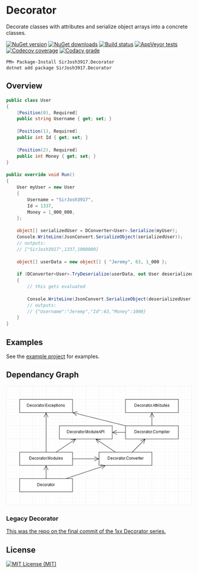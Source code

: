 # Decorator 

Decorate classes with attributes and serialize object arrays into a concrete classes.

[![NuGet version][badge_nuget_version]][link_nuget]
[![NuGet downloads][badge_nuget_downloads]][link_nuget]
[![Build status][badge_appveyor_build]][link_appveyor_build]
[![AppVeyor tests][badge_appveyor_tests]][link_appveyor_build]
[![Codecov coverage][badge_codecov]][link_codecov_dashboard]
[![Codacy grade][badge_codacy_grade]][link_codacy_dashboard]

```
PM> Package-Install SirJosh3917.Decorator
dotnet add package SirJosh3917.Decorator
```

## Overview

```cs
public class User
{
	[Position(0), Required]
	public string Username { get; set; }

	[Position(1), Required]
	public int Id { get; set; }

	[Position(2), Required]
	public int Money { get; set; }
}

public override void Run()
{
	User myUser = new User
	{
		Username = "SirJosh3917",
		Id = 1337,
		Money = 1_000_000,
	};

	object[] serializedUser = DConverter<User>.Serialize(myUser);
	Console.WriteLine(JsonConvert.SerializeObject(serializedUser));
	// outputs:
	// ["SirJosh3917",1337,1000000]

	object[] userData = new object[] { "Jeremy", 63, 1_000 };

	if (DConverter<User>.TryDeserialize(userData, out User deserializedUser))
	{
		// this gets evaluated

		Console.WriteLine(JsonConvert.SerializeObject(deserializedUser));
		// outputs:
		// {"Username":"Jeremy","Id":63,"Money":1000}
	}
}
```

## Examples

See the [example project][link_examples] for examples.

## Dependancy Graph

![dependancy_graph]

### Legacy Decorator

[This was the repo on the final commit of the 1xx Decorator series.][link_final_1xx]

## License

[![MIT License (MIT)][badge_license]][link_license]

[badge_nuget_version]: https://img.shields.io/nuget/v/SirJosh3917.Decorator.svg
[badge_nuget_downloads]: https://img.shields.io/nuget/dt/SirJosh3917.Decorator.svg
[badge_appveyor_build]: https://ci.appveyor.com/api/projects/status/6ooio3rqlsbhs1q2?svg=true
[badge_appveyor_tests]: https://img.shields.io/appveyor/tests/SirJosh3917/Decorator/master.svg
[badge_codacy_grade]: https://api.codacy.com/project/badge/Grade/43061e7f10a04bfd8dd91f185fc1303a
[badge_codecov]: https://img.shields.io/codecov/c/github/SirJosh3917/Decorator.svg
[badge_license]: https://img.shields.io/github/license/SirJosh3917/Decorator.svg

[dependancy_graph]: ./DependancyGraph.png

[link_nuget]: https://www.nuget.org/packages/SirJosh3917.Decorator/
[link_appveyor_build]: https://ci.appveyor.com/project/SirJosh3917/Decorator
[link_codacy_dashboard]: https://app.codacy.com/project/SirJosh3917/Decorator/dashboard
[link_codecov_dashboard]: https://codecov.io/gh/SirJosh3917/Decorator
[link_license]: ./LICENSE

[link_examples]: ./Decorator.Examples/Examples/
[link_final_1xx]: https://github.com/SirJosh3917/Decorator/tree/bd3954577be2abbb2e358b1345d73c2d5e1ca4ae